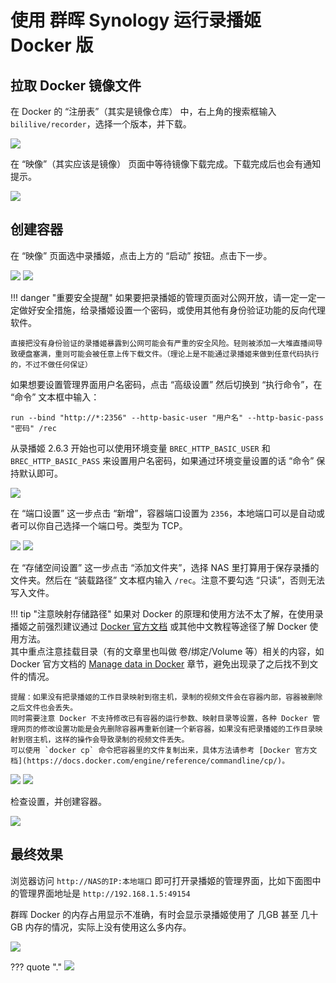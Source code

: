 # 使用 群晖 Synology 运行录播姬 Docker 版

## 拉取 Docker 镜像文件

在 Docker 的 “注册表”（其实是镜像仓库） 中，右上角的搜索框输入 `bililive/recorder`，选择一个版本，并下载。

![](../../assets/images/user-install-docker-synology-1.png)

在 “映像”（其实应该是镜像） 页面中等待镜像下载完成。下载完成后也会有通知提示。

![](../../assets/images/user-install-docker-synology-2.png)

## 创建容器

在 “映像” 页面选中录播姬，点击上方的 “启动” 按钮。点击下一步。

![](../../assets/images/user-install-docker-synology-3.png)
![](../../assets/images/user-install-docker-synology-4.png)

!!! danger "重要安全提醒"
    如果要把录播姬的管理页面对公网开放，请一定一定一定做好安全措施，给录播姬设置一个密码，或使用其他有身份验证功能的反向代理软件。

    直接把没有身份验证的录播姬暴露到公网可能会有严重的安全风险。轻则被添加一大堆直播间导致硬盘塞满，重则可能会被任意上传下载文件。（理论上是不能通过录播姬来做到任意代码执行的，不过不做任何保证）

如果想要设置管理界面用户名密码，点击 “高级设置” 然后切换到 “执行命令”，在 “命令” 文本框中输入：

```
run --bind "http://*:2356" --http-basic-user "用户名" --http-basic-pass "密码" /rec
```

从录播姬 2.6.3 开始也可以使用环境变量 `BREC_HTTP_BASIC_USER` 和 `BREC_HTTP_BASIC_PASS` 来设置用户名密码，如果通过环境变量设置的话 “命令” 保持默认即可。

![](../../assets/images/user-install-docker-synology-b.png)

在 “端口设置” 这一步点击 “新增”，容器端口设置为 `2356`，本地端口可以是自动或者可以你自己选择一个端口号。类型为 TCP。

![](../../assets/images/user-install-docker-synology-5.png)
![](../../assets/images/user-install-docker-synology-6.png)

在 “存储空间设置” 这一步点击 “添加文件夹”，选择 NAS 里打算用于保存录播的文件夹。然后在 “装载路径” 文本框内输入 `/rec`。注意不要勾选 “只读”，否则无法写入文件。

!!! tip "注意映射存储路径"
    如果对 Docker 的原理和使用方法不太了解，在使用录播姬之前强烈建议通过 [Docker 官方文档](https://docs.docker.com/get-started/) 或其他中文教程等途径了解 Docker 使用方法。  
    其中重点注意挂载目录（有的文章里也叫做 卷/绑定/Volume 等）相关的内容，如 Docker 官方文档的 [Manage data in Docker](https://docs.docker.com/storage/) 章节，避免出现录了之后找不到文件的情况。

    提醒：如果没有把录播姬的工作目录映射到宿主机，录制的视频文件会在容器内部，容器被删除之后文件也会丢失。
    同时需要注意 Docker 不支持修改已有容器的运行参数、映射目录等设置，各种 Docker 管理网页的修改设置功能是会先删除容器再重新创建一个新容器，如果没有把录播姬的工作目录映射到宿主机，这样的操作会导致录制的视频文件丢失。
    可以使用 `docker cp` 命令把容器里的文件复制出来，具体方法请参考 [Docker 官方文档](https://docs.docker.com/engine/reference/commandline/cp/)。

![](../../assets/images/user-install-docker-synology-7.png)
![](../../assets/images/user-install-docker-synology-8.png)

检查设置，并创建容器。

![](../../assets/images/user-install-docker-synology-9.png)

## 最终效果

浏览器访问 `http://NAS的IP:本地端口` 即可打开录播姬的管理界面，比如下面图中的管理界面地址是 `http://192.168.1.5:49154`

群晖 Docker 的内存占用显示不准确，有时会显示录播姬使用了 几GB 甚至 几十GB 内存的情况，实际上没有使用这么多内存。

![](../../assets/images/user-install-docker-synology-a.png)

??? quote "."
    ![](../../assets/images/user-install-docker-synology-joke.jpg)
